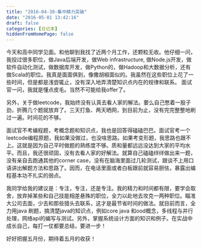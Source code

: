 ```yaml
---
title: "2016-04-30-集中精力突破"
date: "2016-05-01 13:42:16"
draft: false
categories: [日记本]
hiddenFromHomePage: false
---
```

今天和高中同学见面。和他聊到我找了近两个月工作，还颗粒无收。他仔细一问，我投过很多职位，做Java后端开发，做Web infrastructure, 做Node.js开发，做软件自动化测试，做数据库开发，做Python的，做Hadoop和大数据分析，还有做Scala的职位。我真是面面俱到，像撒胡椒面似的。我虽然在这些职位上花了一些时间，但是都是浅尝辄止，没有深入地弄清楚知识点内在的规律和联系。 面试官一问，我就是懂点皮毛。当然不可能给我offer了。

另外，关于做leetcode，我始终没有认真去看人家的解法。要么自己憋着一股子劲，折腾几个题就放弃了。三天打鱼、两天晒网，到目前为止，没有完完整整地刷过一遍。时间花的不够。

面试官不考编程题，考概念题和知识点，我也是回答得磕磕巴巴。面试官考一个leetcode编程原题，我如果没做过，也没啥思路。如果考变形题，我思路也跟不上。这就是因为自己平时做题的熟练度不够。质和量都远远没达到大家的平均水平。而且，我还很顽固，没有去看人家的好解法。就算自己磕磕绊绊做出来一题，没有亲自去跑通其他的corner case，没有在脑海里面过几轮测试，跟谈不上用口语讲出解题方法和思路了。因而，在电话里面或者白板跟前就容易胆怯，暴露出编程基本功不扎实的弱点。

我同学给我的建议是：专注，专注，还是专注。我的精力和时间都有限，要学会取舍，放弃掉某些和自己技能相差悬殊的职位，全力以赴地去攻克一两种职位。瞄准大公司去面，少去和那些猎头去联系，这才是最节省时间的做法。就目前而言，全力用java 刷题，搞清楚java的知识点，例如core java 和ood概念，多线程与并行处理，网络api的编写与测试。另外，掌握系统设计方面的知识和例子。在实战中成长自己，每打一仗都要总结，要进一步！

好好把握五月份，期待着五月的收获！

